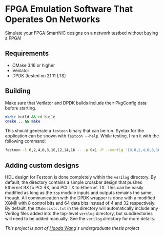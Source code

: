 # FPGA Emulation Software That Operates On Networks

Simulate your FPGA SmartNIC designs on a network testbed without buying a FPGA!

## Requirements

* CMake 3.16 or higher
* Verilator
* DPDK (tested on 21.11 LTS)

## Building

Make sure that Verilator and DPDK builds include their PkgConfig data before
starting.

```bash
mkdir build && cd build
cmake .. && make
```

This should generate a `festoon` binary that can be run. Syntax for the
application can be shown with `festoon --help`. While testing, I ran it with the
following command:

```bash
festoon -l 0,2,4,6,8,10,12,14,16 -- -p 0x1 -P --config '(0,0,2,4,6,8,10,12,14,16)'
```

## Adding custom designs

HDL design for Festoon is done completely within the `verilog` directory. By
default, the directory contains a simple crossbar design that pushes Ethernet RX
to PCI RX, and PCI TX to Ethernet TX. This can be easily modified as long as the
`top` module inputs and outputs remains the same, though. All communication with
the DPDK wrapper is done with a modified XGMII with 8 control bits and 64 data
bits instead of 4 and 32 respectively. By default, the `CMakeLists.txt` in the
directory will automatically include any Verilog files added into the top-level
`verilog` directory, but subdirectories will need to be added manually. See the
`verilog` directory for more details.

*This project is part of [Haoda Wang](https://github.com/h313)'s undergraduate
thesis project*
